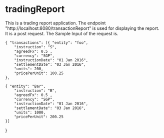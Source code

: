 # tradingReport

This is a trading report application.
The endpoint "http://localhost:8080/transactionReport" is used for displaying the report. It is a post request.
The Sample Input of the request is.

	{ "transactions": [{ "entity": "foo", 
		"instruction": "S", 
		"agreedFx": 0.5 ,
		"currency": "SGP", 
		"instructionDate": "01 Jan 2016",
		"settlementDate": "03 Jan 2016",
		"units": 200, 
		"pricePerUnit": 100.25
	},

	{ "entity": "Bar", 
		"instruction": "B", 
		"agreedFx": 0.5 ,
		"currency": "SGP", 
		"instructionDate": "01 Jan 2016",
		"settlementDate": "03 Jan 2016",
		"units": 1000, 
		"pricePerUnit": 200.25
	}]	
}

